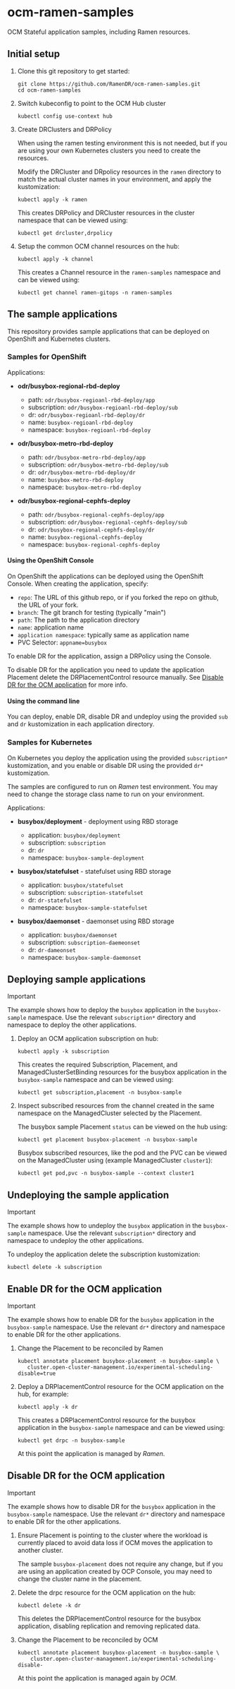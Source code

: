 # ocm-ramen-samples

OCM Stateful application samples, including Ramen resources.

## Initial setup

1. Clone this git repository to get started:

   ```
   git clone https://github.com/RamenDR/ocm-ramen-samples.git
   cd ocm-ramen-samples
   ```

1. Switch kubeconfig to point to the OCM Hub cluster

   ```
   kubectl config use-context hub
   ```

1. Create DRClusters and DRPolicy

   When using the ramen testing environment this is not needed, but if
   you are using your own Kubernetes clusters you need to create the
   resources.

   Modify the DRCluster and DRpolicy resources in the `ramen` directory
   to match the actual cluster names in your environment, and apply
   the kustomization:

   ```
   kubectl apply -k ramen
   ```

   This creates DRPolicy and DRCluster resources in the cluster
   namespace that can be viewed using:

   ```
   kubectl get drcluster,drpolicy
   ```

1. Setup the common OCM channel resources on the hub:

   ```
   kubectl apply -k channel
   ```

   This creates a Channel resource in the `ramen-samples` namespace and
   can be viewed using:

   ```
   kubectl get channel ramen-gitops -n ramen-samples
   ```

## The sample applications

This repository provides sample applications that can be deployed on
OpenShift and Kubernetes clusters.

### Samples for OpenShift

Applications:

- **odr/busybox-regional-rbd-deploy**
  - path: `odr/busybox-regioanl-rbd-deploy/app`
  - subscription: `odr/busybox-regioanl-rbd-deploy/sub`
  - dr: `odr/busybox-regioanl-rbd-deploy/dr`
  - name: `busybox-regioanl-rbd-deploy`
  - namespace: `busybox-regioanl-rbd-deploy`

- **odr/busybox-metro-rbd-deploy**
  - path: `odr/busybox-metro-rbd-deploy/app`
  - subscription: `odr/busybox-metro-rbd-deploy/sub`
  - dr: `odr/busybox-metro-rbd-deploy/dr`
  - name: `busybox-metro-rbd-deploy`
  - namespace: `busybox-metro-rbd-deploy`

- **odr/busybox-regional-cephfs-deploy**
  - path: `odr/busybox-regional-cephfs-deploy/app`
  - subscription: `odr/busybox-regional-cephfs-deploy/sub`
  - dr: `odr/busybox-regional-cephfs-deploy/dr`
  - name: `busybox-regional-cephfs-deploy`
  - namespace: `busybox-regional-cephfs-deploy`

#### Using the OpenShift Console

On OpenShift the applications can be deployed using the OpenShift
Console. When creating the application, specify:

- `repo`: The URL of this github repo, or if you forked the repo on
  github, the URL of your fork.
- `branch`: The git branch for testing (typically "main")
- `path`: The path to the application directory
- `name`: application name
- `application namespace`: typically same as application name
- PVC Selector: `appname=busybox`

To enable DR for the application, assign a DRPolicy using the Console.

To disable DR for the application you need to update the application
Placement delete the DRPlacementControl resource manually. See
[Disable DR for the OCM application](#disable-dr-for-the-ocm-application)
for more info.

#### Using the command line

You can deploy, enable DR, disable DR and undeploy using the provided
`sub` and `dr` kustomization in each application directory.

### Samples for Kubernetes

On Kubernetes you deploy the application using the provided
`subscription*` kustomization, and you enable or disable DR using the
provided `dr*` kustomization.

The samples are configured to run on *Ramen* test environment. You may
need to change the storage class name to run on your environment.

Applications:

- **busybox/deployment** - deployment using RBD storage
  - application: `busybox/deployment`
  - subscription: `subscription`
  - dr: `dr`
  - namespace: `busybox-sample-deployment`

- **busybox/statefulset** - statefulset using RBD storage
  - application: `busybox/statefulset`
  - subscription: `subscription-statefulset`
  - dr: `dr-statefulset`
  - namespace: `busybox-sample-statefulset`

- **busybox/daemonset** - daemonset using RBD storage
  - application: `busybox/daemonset`
  - subscription: `subscription-daemeonset`
  - dr: `dr-dameonset`
  - namespace: `busybox-sample-daemonset`

## Deploying sample applications

> [!IMPORTANT]
> The example shows how to deploy the `busybox` application in the
> `busybox-sample` namespace. Use the relevant `subscription*` directory
> and namespace to deploy the other applications.

1. Deploy an OCM application subscription on hub:

   ```
   kubectl apply -k subscription
   ```

   This creates the required Subscription, Placement, and
   ManagedClusterSetBinding resources for the busybox application in the
   `busybox-sample` namespace and can be viewed using:

   ```
   kubectl get subscription,placement -n busybox-sample
   ```

1. Inspect subscribed resources from the channel created in the same
   namespace on the ManagedCluster selected by the Placement.

   The busybox sample Placement `status` can be viewed on the hub using:

   ```
   kubectl get placement busybox-placement -n busybox-sample
   ```

   Busybox subscribed resources, like the pod and the PVC can be viewed
   on the ManagedCluster using (example ManagedCluster `cluster1`):

   ```
   kubectl get pod,pvc -n busybox-sample --context cluster1
   ```

## Undeploying the sample application

> [!IMPORTANT]
> The example shows how to undeploy the `busybox` application in the
> `busybox-sample` namespace. Use the relevant `subscription*` directory
> and namespace to undeploy the other applications.

To undeploy the application delete the subscription kustomization:

```
kubectl delete -k subscription
```

## Enable DR for the OCM application

> [!IMPORTANT]
> The example shows how to enable DR for the `busybox` application in
> the `busybox-sample` namespace. Use the relevant `dr*` directory and
> namespace to enable DR for the other applications.

1. Change the Placement to be reconciled by Ramen

   ```
   kubectl annotate placement busybox-placement -n busybox-sample \
      cluster.open-cluster-management.io/experimental-scheduling-disable=true
   ```

1. Deploy a DRPlacementControl resource for the OCM application on the
   hub, for example:

   ```
   kubectl apply -k dr
   ```

   This creates a DRPlacementControl resource for the busybox
   application in the `busybox-sample` namespace and can be viewed
   using:

   ```
   kubectl get drpc -n busybox-sample
   ```

   At this point the application is managed by *Ramen*.

## Disable DR for the OCM application

> [!IMPORTANT]
> The example shows how to disable DR for the `busybox` application in
> the `busybox-sample` namespace. Use the relevant `dr*` directory and
> namespace to enable DR for the other applications.

1. Ensure Placement is pointing to the cluster where the workload is
   currently placed to avoid data loss if OCM moves the application to
   another cluster.

   The sample `busybox-placement` does not require any change, but if
   you are using an application created by OCP Console, you may need to
   change the cluster name in the placement.

1. Delete the drpc resource for the OCM application on the hub:

   ```
   kubectl delete -k dr
   ```

   This deletes the DRPlacementControl resource for the busybox
   application, disabling replication and removing replicated data.

1. Change the Placement to be reconciled by OCM

   ```
   kubectl annotate placement busybox-placement -n busybox-sample \
       cluster.open-cluster-management.io/experimental-scheduling-disable-
   ```

   At this point the application is managed again by *OCM*.
